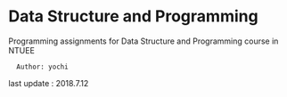 # Data Structure and Programming

Programming assignments for Data Structure and Programming course in NTUEE

      Author: yochi                                          
last update : 2018.7.12    
